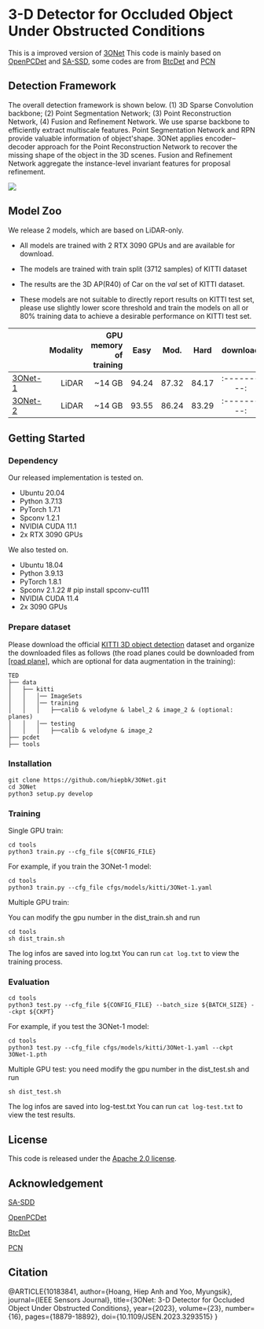 
# 3-D Detector for Occluded Object Under Obstructed Conditions
This is a improved version of [3ONet](https://ieeexplore.ieee.org/document/10183841) 
This code is mainly based on [OpenPCDet](https://github.com/open-mmlab/OpenPCDet) and [SA-SSD](https://github.com/skyhehe123/SA-SSD), some codes are from 
[BtcDet](https://github.com/Xharlie/BtcDet) and [PCN](https://github.com/qinglew/PCN-PyTorch)
## Detection Framework
The overall detection framework is shown below.
(1) 3D Sparse Convolution backbone; (2) Point Segmentation Network; 
(3) Point Reconstruction Network,
(4) Fusion and Refinement Network.
We use sparse backbone to efficiently extract multiscale features. Point Segmentation Network and RPN provide valuable information of object'shape. 3ONet applies encoder–decoder
approach for the Point Reconstruction Network to recover the missing shape of the object in the 3D scenes. Fusion and Refinement Network aggregate the instance-level invariant features for proposal refinement.
 
![](./tools/images/framework.png)

## Model Zoo
We release 2 models, which are based on LiDAR-only. 
* All models are trained with 2 RTX 3090 GPUs and are available for download. 

* The models are trained with train split (3712 samples) of KITTI dataset

* The results are the 3D AP(R40) of Car on the *val* set of KITTI dataset.

* These models are not suitable to directly report results on KITTI test set, please use slightly lower score threshold and train the models on all or 80% training data to achieve a desirable performance on KITTI test set.

|                                             |Modality|GPU memory of training| Easy | Mod. | Hard  | download | 
|---------------------------------------------|----------:|----------:|:-------:|:-------:|:-------:|:---------:|
| [3ONet-1](tools/cfgs/models/kitti/3ONet-1.yaml)|LiDAR|~14 GB |94.24 |87.32| 84.17|:---------:|
| [3ONet-2](tools/cfgs/models/kitti/3ONet-2.yaml)|LiDAR|~14 GB| 93.55 |86.24 |83.29 |:---------:|

## Getting Started
### Dependency
Our released implementation is tested on.
+ Ubuntu 20.04
+ Python 3.7.13
+ PyTorch 1.7.1
+ Spconv 1.2.1
+ NVIDIA CUDA 11.1
+ 2x RTX 3090 GPUs
  
We also tested on.
+ Ubuntu 18.04
+ Python 3.9.13
+ PyTorch 1.8.1
+ Spconv 2.1.22 # pip install spconv-cu111
+ NVIDIA CUDA 11.4
+ 2x 3090 GPUs
### Prepare dataset

Please download the official [KITTI 3D object detection](http://www.cvlibs.net/datasets/kitti/eval_object.php?obj_benchmark=3d) dataset and organize the downloaded files as follows (the road planes could be downloaded from [[road plane]](https://drive.google.com/file/d/1d5mq0RXRnvHPVeKx6Q612z0YRO1t2wAp/view?usp=sharing), which are optional for data augmentation in the training):

```
TED
├── data
│   ├── kitti
│   │   │── ImageSets
│   │   │── training
│   │   │   ├──calib & velodyne & label_2 & image_2 & (optional: planes)
│   │   │── testing
│   │   │   ├──calib & velodyne & image_2
├── pcdet
├── tools
```
### Installation

```
git clone https://github.com/hiepbk/3ONet.git
cd 3ONet
python3 setup.py develop
```

### Training

Single GPU train:
```
cd tools
python3 train.py --cfg_file ${CONFIG_FILE}
```
For example, if you train the 3ONet-1 model:
```
cd tools
python3 train.py --cfg_file cfgs/models/kitti/3ONet-1.yaml
```

Multiple GPU train: 

You can modify the gpu number in the dist_train.sh and run
```
cd tools
sh dist_train.sh
```
The log infos are saved into log.txt
You can run ```cat log.txt``` to view the training process.

### Evaluation

```
cd tools
python3 test.py --cfg_file ${CONFIG_FILE} --batch_size ${BATCH_SIZE} --ckpt ${CKPT}
```

For example, if you test the 3ONet-1 model:

```
cd tools
python3 test.py --cfg_file cfgs/models/kitti/3ONet-1.yaml --ckpt 3ONet-1.pth
```

Multiple GPU test: you need modify the gpu number in the dist_test.sh and run
```
sh dist_test.sh 
```
The log infos are saved into log-test.txt
You can run ```cat log-test.txt``` to view the test results.

## License

This code is released under the [Apache 2.0 license](LICENSE).

## Acknowledgement

[SA-SDD](https://github.com/skyhehe123/SA-SSD)

[OpenPCDet](https://github.com/open-mmlab/OpenPCDet)

[BtcDet](https://github.com/Xharlie/BtcDet)

[PCN](https://github.com/qinglew/PCN-PyTorch)

## Citation
   @ARTICLE{10183841,
     author={Hoang, Hiep Anh and Yoo, Myungsik},
     journal={IEEE Sensors Journal}, 
     title={3ONet: 3-D Detector for Occluded Object Under Obstructed Conditions}, 
     year={2023},
     volume={23},
     number={16},
     pages={18879-18892},
     doi={10.1109/JSEN.2023.3293515}
     }
